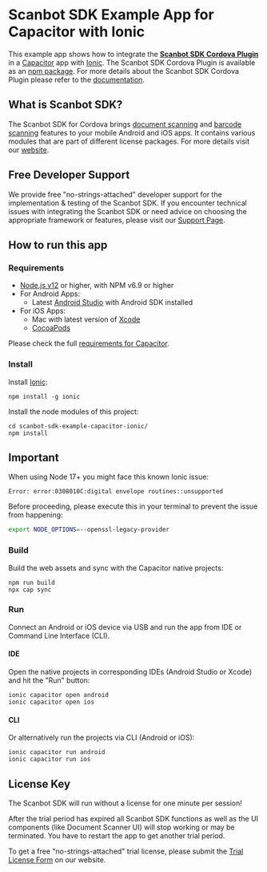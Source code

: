 # Scanbot SDK Example App for Capacitor with Ionic

This example app shows how to integrate the **[Scanbot SDK Cordova Plugin](https://scanbot.io/developer/cordova-document-scanner/)** in a [Capacitor](https://capacitorjs.com) app with [Ionic](https://ionicframework.com).
The Scanbot SDK Cordova Plugin is available as an [npm package](https://www.npmjs.com/package/cordova-plugin-scanbot-sdk).
For more details about the Scanbot SDK Cordova Plugin please refer to the [documentation](https://docs.scanbot.io/document-scanner-sdk/cordova/).


## What is Scanbot SDK?

The Scanbot SDK for Cordova brings [document scanning](https://scanbot.io/developer/cordova-document-scanner/) and [barcode scanning](https://scanbot.io/developer/cordova-barcode-scanner-plugin/) features to your mobile Android and iOS apps. 
It contains various modules that are part of different license packages. For more details visit our [website](https://scanbot.io).


## Free Developer Support

We provide free "no-strings-attached" developer support for the implementation & testing of the Scanbot SDK.
If you encounter technical issues with integrating the Scanbot SDK or need advice on choosing the appropriate
framework or features, please visit our [Support Page](https://docs.scanbot.io/support/).


## How to run this app

### Requirements

- [Node.js v12](https://nodejs.org) or higher, with NPM v6.9 or higher
- For Android Apps:
  * Latest [Android Studio](https://developer.android.com/studio/) with Android SDK installed
- For iOS Apps:
  * Mac with latest version of [Xcode](https://developer.apple.com/xcode/)
  * [CocoaPods](https://cocoapods.org)

Please check the full [requirements for Capacitor](https://capacitorjs.com/docs/getting-started/environment-setup).

### Install

Install [Ionic](https://ionicframework.com):

```
npm install -g ionic
```

Install the node modules of this project:

```
cd scanbot-sdk-example-capacitor-ionic/
npm install
```

## Important
When using Node 17+ you might face this known Ionic issue: 

```
Error: error:0308010C:digital envelope routines::unsupported
```

Before proceeding, please execute this in your terminal to prevent the issue from happening:

```bash
export NODE_OPTIONS=--openssl-legacy-provider
```

### Build

Build the web assets and sync with the Capacitor native projects:

```
npm run build
npx cap sync
```

### Run

Connect an Android or iOS device via USB and run the app from IDE or Command Line Interface (CLI).


#### IDE
Open the native projects in corresponding IDEs (Android Studio or Xcode) and hit the "Run" button:

```
ionic capacitor open android
ionic capacitor open ios
```

#### CLI
Or alternatively run the projects via CLI (Android or iOS):

```
ionic capacitor run android
ionic capacitor run ios
```


## License Key

The Scanbot SDK will run without a license for one minute per session!

After the trial period has expired all Scanbot SDK functions as well as the UI components (like Document Scanner UI) 
will stop working or may be terminated. You have to restart the app to get another trial period.

To get a free "no-strings-attached" trial license, please submit the 
[Trial License Form](https://scanbot.io/trial/) on our website.
